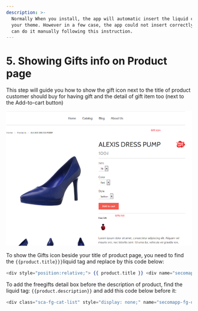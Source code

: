 ```yaml
---
description: >-
  Normally When you install, the app will automatic insert the liquid code to
  your theme. However in a few case, the app could not insert correctly, so you
  can do it manually following this instruction.
---
```


# 5. Showing Gifts info on Product page

This step will guide you how to show the gift icon next to the title of product customer should buy for having gift and the detail of gift item too \(next to the Add-to-cart button\)

![](.gitbook/assets/image%20%282%29.png)

To show the Gifts icon beside your title of product page, you need to find the `{{product.title}}}`liquid tag and replace by this code below:

```elixir
<div style="position:relative;"> {{ product.title }} <div name="secomapp-fg-image-{{ product.id }}" style="display: none;"> {{ "icon-freegift.png" | asset_url | img_tag: "Free Gift", "sca-fg-img-label" }} </div> </div>
```

To add the freegifts detail box before the description of product, find the liquid tag: `{{product.description}}` and add this code below before it:

```elixir
<div class="sca-fg-cat-list" style="display: none;" name="secomapp-fg-data-{{ product.id }}"> </div>
```



